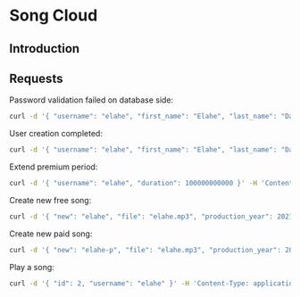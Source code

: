 # Song Cloud

## Introduction

## Requests

Password validation failed on database side:

```sh
curl -d '{ "username": "elahe", "first_name": "Elahe", "last_name": "Dastan", "email": "elahe.dstn@gmail.com", "password": "1234" }' -H 'Content-Type: application/json' 127.0.0.1:8080/api/signup
```

User creation completed:

```sh
curl -d '{ "username": "elahe", "first_name": "Elahe", "last_name": "Dastan", "email": "elahe.dstn@gmail.com", "password": "123456abc" }' -H 'Content-Type: application/json' 127.0.0.1:8080/api/signup
```

Extend premium period:

```sh
curl -d '{ "username": "elahe", "duration": 100000000000 }' -H 'Content-Type: application/json' 127.0.0.1:8080/api/extend
```

Create new free song:

```sh
curl -d '{ "new": "elahe", "file": "elahe.mp3", "production_year": 2021, "explanation": "new awesome song" }' -H 'Content-Type: application/json' 127.0.0.1:8080/api/song
```

Create new paid song:

```sh
curl -d '{ "new": "elahe-p", "file": "elahe.mp3", "production_year": 2021, "explanation": "new awesome song", "price": 100 }' -H 'Content-Type: application/json' 127.0.0.1:8080/api/song
```

Play a song:

```sh
curl -d '{ "id": 2, "username": "elahe" }' -H 'Content-Type: application/json' 127.0.0.1:8080/api/play
```
